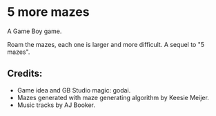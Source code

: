 # 5 more mazes

A Game Boy game.

Roam the mazes, each one is larger and more difficult. A sequel to "5 mazes".

## Credits:

* Game idea and GB Studio magic: godai.
* Mazes generated with maze generating algorithm by Keesie Meijer.
* Music tracks by AJ Booker.
 

